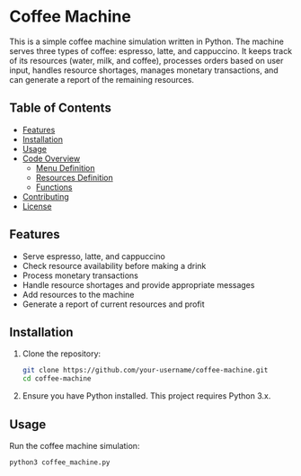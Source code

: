 # Coffee Machine

This is a simple coffee machine simulation written in Python. The machine serves three types of coffee: espresso, latte, and cappuccino. It keeps track of its resources (water, milk, and coffee), processes orders based on user input, handles resource shortages, manages monetary transactions, and can generate a report of the remaining resources.

## Table of Contents

- [Features](#features)
- [Installation](#installation)
- [Usage](#usage)
- [Code Overview](#code-overview)
  - [Menu Definition](#menu-definition)
  - [Resources Definition](#resources-definition)
  - [Functions](#functions)
- [Contributing](#contributing)
- [License](#license)

## Features

- Serve espresso, latte, and cappuccino
- Check resource availability before making a drink
- Process monetary transactions
- Handle resource shortages and provide appropriate messages
- Add resources to the machine
- Generate a report of current resources and profit

## Installation

1. Clone the repository:

    ```sh
    git clone https://github.com/your-username/coffee-machine.git
    cd coffee-machine
    ```

2. Ensure you have Python installed. This project requires Python 3.x.

## Usage

Run the coffee machine simulation:

```sh
python3 coffee_machine.py
